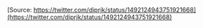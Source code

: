 [Source: https://twitter.com/diprjk/status/1492124943751921668](https://twitter.com/diprjk/status/1492124943751921668)